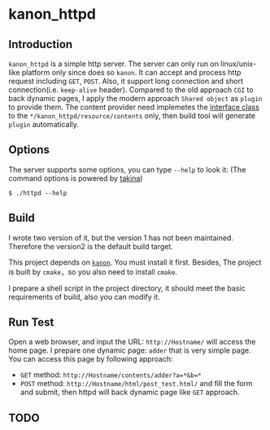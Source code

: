 # kanon_httpd
## Introduction
`kanon_httpd` is a simple http server. The server can only run on linux/unix-like platform only since does so `kanon`.
It can accept and process http request including `GET`, `POST`. 
Also, it support long connection and short connection(i.e. `keep-alive` header).
Compared to the old approach `CGI` to back dynamic pages, I apply the modern approach `Shared object` as `plugin` to provide them. The content provider need implemetes the [interface class](https://github.com/Conzxy/kanon_httpd/blob/master/src/plugin/http_dynamic_response_interface.h) to the `*/kanon_httpd/resource/contents` only, then build tool will generate `plugin` automatically.

## Options
The server supports some options, you can type `--help` to look it:
(The command options is powered by [takina](https://github.com/Conzxy/takina))
```shell
$ ./httpd --help
```

## Build
I wrote two version of it, but the version 1 has not been maintained. Therefore the version2 is the default build target.

This project depends on [`kanon`](https://github.com/Conzxy/kanon). You must install it first. Besides, The project is built by `cmake`，so you also need to install `cmake`.

I prepare a shell script in the project directory, it should meet the basic requirements of build, also you can modify it.

## Run Test
Open a web browser, and input the URL: `http://Hostname/` will access the home page.
I prepare one dynamic page: `adder` that is very simple page.
You can access this page by following approach:
* `GET` method: `http://Hostname/contents/adder?a=*&b=*`
* `POST` method: `http://Hostname/html/post_test.html/` and fill the form and submit, then httpd will back dynamic page like `GET` approach.

## TODO